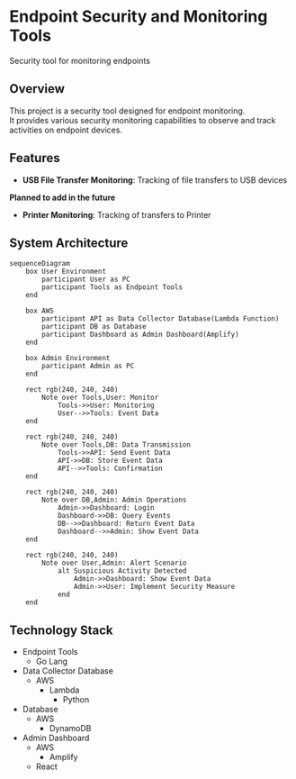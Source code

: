 # Endpoint Security and Monitoring Tools
Security tool for monitoring endpoints

## Overview
This project is a security tool designed for endpoint monitoring.  
It provides various security monitoring capabilities to observe and track activities on endpoint devices.

## Features
- **USB File Transfer Monitoring**: Tracking of file transfers to USB devices

**Planned to add in the future**
- **Printer Monitoring**: Tracking of transfers to Printer

## System Architecture
```mermaid
sequenceDiagram
    box User Environment
        participant User as PC
        participant Tools as Endpoint Tools
    end

    box AWS
        participant API as Data Collector Database(Lambda Function)
        participant DB as Database
        participant Dashboard as Admin Dashboard(Amplify)
    end

    box Admin Environment
        participant Admin as PC 
    end

    rect rgb(240, 240, 240)
        Note over Tools,User: Monitor
            Tools->>User: Monitoring
            User-->>Tools: Event Data
    end
    
    rect rgb(240, 240, 240)
        Note over Tools,DB: Data Transmission
            Tools->>API: Send Event Data
            API->>DB: Store Event Data
            API-->>Tools: Confirmation
    end

    rect rgb(240, 240, 240)
        Note over DB,Admin: Admin Operations
            Admin->>Dashboard: Login
            Dashboard->>DB: Query Events
            DB-->>Dashboard: Return Event Data
            Dashboard-->>Admin: Show Event Data 
    end
    
    rect rgb(240, 240, 240)
        Note over User,Admin: Alert Scenario
            alt Suspicious Activity Detected
                Admin->>Dashboard: Show Event Data
                Admin->>User: Implement Security Measure
            end
    end
```

## Technology Stack
- Endpoint Tools
    - Go Lang
- Data Collector Database
    - AWS
        - Lambda
            - Python
- Database
    - AWS
        - DynamoDB
- Admin Dashboard
    - AWS
        - Amplify
    - React
